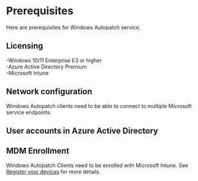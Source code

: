 # Prerequisites
Here are prerequisites for Windows Autopatch service.

## Licensing
-Windows 10/11 Enterprise E3 or higher  
-Azure Active Directory Premium  
-Microsoft Intune
## Network configuration
Windows Autopatch clients need to be able to connect to multiple Microsoft service endpoints.
## User accounts in Azure Active Directory
## MDM Enrollment
Windows Autopatch Clients need to be enrolled with Microsoft Intune. See [Register your devices](https://learn.microsoft.com/en-us/windows/deployment/windows-autopatch/deploy/windows-autopatch-register-devices) for more details.
